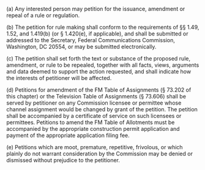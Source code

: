 (a) Any interested person may petition for the issuance, amendment or repeal of a rule or regulation.

(b) The petition for rule making shall conform to the requirements of §§ 1.49, 1.52, and 1.419(b) (or § 1.420(e), if applicable), and shall be submitted or addressed to the Secretary, Federal Communications Commission, Washington, DC 20554, or may be submitted electronically.

(c) The petition shall set forth the text or substance of the proposed rule, amendment, or rule to be repealed, together with all facts, views, arguments and data deemed to support the action requested, and shall indicate how the interests of petitioner will be affected.

(d) Petitions for amendment of the FM Table of Assignments (§ 73.202 of this chapter) or the Television Table of Assignments (§ 73.606) shall be served by petitioner on any Commission licensee or permittee whose channel assignment would be changed by grant of the petition. The petition shall be accompanied by a certificate of service on such licensees or permittees. Petitions to amend the FM Table of Allotments must be accompanied by the appropriate construction permit application and payment of the appropriate application filing fee.

(e) Petitions which are moot, premature, repetitive, frivolous, or which plainly do not warrant consideration by the Commission may be denied or dismissed without prejudice to the petitioner.

